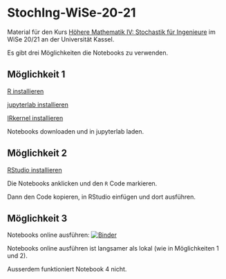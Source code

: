 # StochIng-WiSe-20-21

Material für den Kurs [Höhere Mathematik IV: Stochastik für Ingenieure](https://portal.uni-kassel.de/qisserver/rds?state=verpublish&status=init&vmfile=no&publishid=177662&moduleCall=webInfo&publishConfFile=webInfo&publishSubDir=veranstaltung) im WiSe 20/21 an der Universität Kassel.

Es gibt drei Möglichkeiten die Notebooks zu verwenden.


## Möglichkeit 1

[R installieren](https://www.r-project.org)

[jupyterlab installieren](https://jupyterlab.readthedocs.io/en/stable/getting_started/installation.html)

[IRkernel installieren](https://github.com/IRkernel/IRkernel)

Notebooks downloaden und in jupyterlab laden.


## Möglichkeit 2

[RStudio installieren](https://rstudio.com/products/rstudio/download/)

Die Notebooks anklicken und den `R` Code markieren. 

Dann den Code kopieren, in RStudio einfügen und dort ausführen.



## Möglichkeit 3

Notebooks online ausführen: [![Binder](http://mybinder.org/badge_logo.svg)](http://mybinder.org/v2/gh/PBrdng/StochIng-WiSe-20-21/main)

Notebooks online ausführen ist langsamer als lokal (wie in Möglichkeiten 1 und 2). 

Ausserdem funktioniert Notebook 4 nicht.
